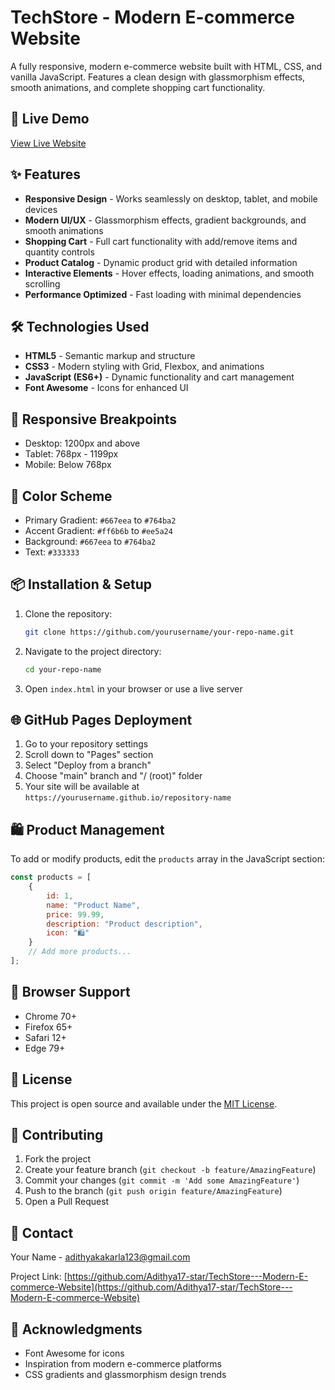 # TechStore - Modern E-commerce Website

A fully responsive, modern e-commerce website built with HTML, CSS, and vanilla JavaScript. Features a clean design with glassmorphism effects, smooth animations, and complete shopping cart functionality.

## 🚀 Live Demo

[View Live Website](https://Adithya17-star.github.io/TechStore---Modern-E-commerce-Website)

## ✨ Features

- **Responsive Design** - Works seamlessly on desktop, tablet, and mobile devices
- **Modern UI/UX** - Glassmorphism effects, gradient backgrounds, and smooth animations
- **Shopping Cart** - Full cart functionality with add/remove items and quantity controls
- **Product Catalog** - Dynamic product grid with detailed information
- **Interactive Elements** - Hover effects, loading animations, and smooth scrolling
- **Performance Optimized** - Fast loading with minimal dependencies

## 🛠 Technologies Used

- **HTML5** - Semantic markup and structure
- **CSS3** - Modern styling with Grid, Flexbox, and animations
- **JavaScript (ES6+)** - Dynamic functionality and cart management
- **Font Awesome** - Icons for enhanced UI

## 📱 Responsive Breakpoints

- Desktop: 1200px and above
- Tablet: 768px - 1199px
- Mobile: Below 768px

## 🎨 Color Scheme

- Primary Gradient: `#667eea` to `#764ba2`
- Accent Gradient: `#ff6b6b` to `#ee5a24`
- Background: `#667eea` to `#764ba2`
- Text: `#333333`

## 📦 Installation & Setup

1. Clone the repository:
   ```bash
   git clone https://github.com/yourusername/your-repo-name.git
   ```

2. Navigate to the project directory:
   ```bash
   cd your-repo-name
   ```

3. Open `index.html` in your browser or use a live server

## 🌐 GitHub Pages Deployment

1. Go to your repository settings
2. Scroll down to "Pages" section
3. Select "Deploy from a branch"
4. Choose "main" branch and "/ (root)" folder
5. Your site will be available at `https://yourusername.github.io/repository-name`

## 🛍 Product Management

To add or modify products, edit the `products` array in the JavaScript section:

```javascript
const products = [
    {
        id: 1,
        name: "Product Name",
        price: 99.99,
        description: "Product description",
        icon: "🛍️"
    }
    // Add more products...
];
```

## 🎯 Browser Support

- Chrome 70+
- Firefox 65+
- Safari 12+
- Edge 79+

## 📝 License

This project is open source and available under the [MIT License](LICENSE).

## 🤝 Contributing

1. Fork the project
2. Create your feature branch (`git checkout -b feature/AmazingFeature`)
3. Commit your changes (`git commit -m 'Add some AmazingFeature'`)
4. Push to the branch (`git push origin feature/AmazingFeature`)
5. Open a Pull Request

## 📧 Contact

Your Name - adithyakakarla123@gmail.com

Project Link: [https://github.com/Adithya17-star/TechStore---Modern-E-commerce-Website](https://github.com/Adithya17-star/TechStore---Modern-E-commerce-Website)

## 🙏 Acknowledgments

- Font Awesome for icons
- Inspiration from modern e-commerce platforms
- CSS gradients and glassmorphism design trends
